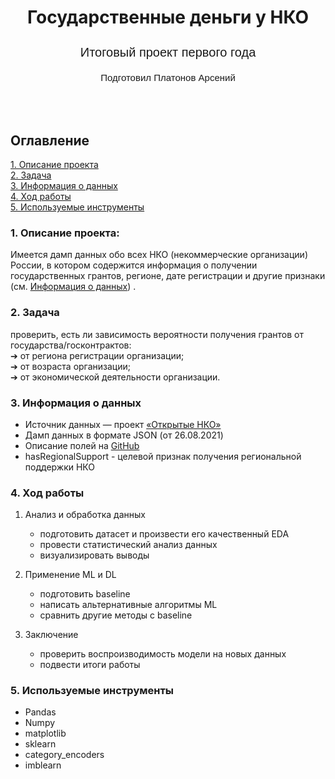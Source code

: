 #  <p align="center">Государственные деньги у НКО</p>
<p style="font-size:20px;">   
<p align="center" style="font-size:20px; font-family:Arial, sans-serif;">Итоговый проект первого года </p>
<p align="center" style="font-size:15px; font-family:Arial, sans-serif;">Подготовил Платонов Арсений 


## <br><br>Оглавление  
[1. Описание проекта](#1-описание-проекта)  
[2. Задача](#2-задача)  
[3. Информация о данных](#3-информация-о-данных)  
[4. Ход работы](#4-ход-работы)  
[5. Используемые инструменты](#5-используемые-инструменты)   

 ### 1. Описание проекта:

Имеется дамп данных обо всех НКО (некоммерческие организации) России, в котором
содержится информация о получении государственных грантов, регионе, дате регистрации и другие признаки (см. [Информация о данных](#3-информация-о-данных)) .



 ### 2. Задача
проверить, есть ли зависимость вероятности получения
грантов от государства/госконтрактов:  
➔ от региона регистрации организации;  
➔ от возраста организации;  
➔ от экономической деятельности организации.


 ### 3. Информация о данных
- Источник данных — проект [«Открытые НКО»](https://openngo.ru/)
- Дамп данных в формате JSON (от 26.08.2021)
- Описание полей на [GitHub](https://github.com/infoculture/openngo-data-reference/wiki/Характеристики-и-расшифровки-открытых-данных)
- hasRegionalSupport - целевой признак получения региональной поддержки НКО

### 4.  Ход работы  
1. Анализ и обработка данных 
    - подготовить датасет и произвести его качественный EDA
    - провести статистический анализ данных
    - визуализировать выводы
    
2. Применение ML и DL  
    - подготовить baseline
    - написать альтернативные алгоритмы ML
    - сравнить другие методы с baseline
    
3.  Заключение
    - проверить воспроизводимость модели на новых данных
    - подвести итоги работы

### 5. Используемые инструменты

- Pandas
- Numpy
- matplotlib
- sklearn
- category_encoders
- imblearn
